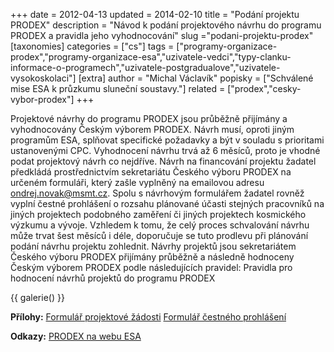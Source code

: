 +++
date = 2012-04-13
updated = 2014-02-10
title = "Podání projektu PRODEX"
description = "Návod k podání projektového návrhu do programu PRODEX a pravidla jeho vyhodnocování"
slug ="podani-projektu-prodex"
[taxonomies]
categories = ["cs"]
tags = ["programy-organizace-prodex","programy-organizace-esa","uzivatele-vedci","typy-clanku-informace-o-programech","uzivatele-postgradualove","uzivatele-vysokoskolaci"]
[extra]
author = "Michal Václavík"
popisky = ["Schválené mise ESA k průzkumu sluneční soustavy."]
related = ["prodex","cesky-vybor-prodex"]
+++

Projektové návrhy do programu PRODEX jsou průběžně přijímány a vyhodnocovány Českým výborem PRODEX. Návrh musí, oproti jiným programům ESA, splňovat specifické požadavky a být v souladu s prioritami ustanovenými CPC. Vyhodnocení návrhu trvá až 6 měsíců, proto je vhodné podat projektový návrh co nejdříve. Návrh na financování projektu žadatel předkládá prostřednictvím sekretariátu Českého výboru PRODEX na určeném formuláři, který zašle vyplněný na emailovou adresu ondrej.novak@msmt.cz. Spolu s návrhovým formulářem žadatel rovněž vyplní čestné prohlášení o rozsahu plánované účasti stejných pracovníků na jiných projektech podobného zaměření či jiných projektech kosmického výzkumu a vývoje. Vzhledem k tomu, že celý proces schvalování návrhu může trvat šest měsíců i déle, doporučuje se tuto prodlevu při plánování podání návrhu projektu zohlednit. Návrhy projektů jsou sekretariátem Českého výboru PRODEX přijímány průběžně a následně hodnoceny Českým výborem PRODEX podle následujících pravidel: Pravidla pro hodnocení návrhů projektů do programu PRODEX

{{ galerie() }}

**Přílohy:**
[Formulář projektové žádosti]
[Formulář čestného prohlášení]

[Formulář projektové žádosti]: s11_prodex_formular_navrhu.doc
[Formulář čestného prohlášení]: s11_prodex_cestne_prohlaseni.doc

**Odkazy:**
[PRODEX na webu ESA]

[PRODEX na webu ESA]: http://sci.esa.int/prodex/
